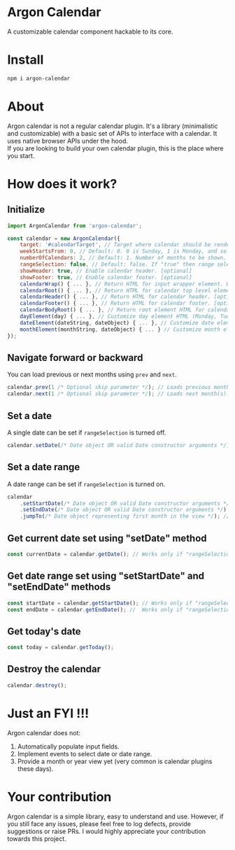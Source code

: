 # Argon Calendar
A customizable calendar component hackable to its core.

# Install

```sh
npm i argon-calendar
```

# About

Argon calendar is not a regular calendar plugin. It's a library (minimalistic and customizable) with a basic set of APIs to interface with a calendar. It uses native browser APIs under the hood. <br>
If you are looking to build your own calendar plugin, this is the place where you start. <br>

# How does it work?

## Initialize

```js
import ArgonCalendar from 'argon-calendar';

const calendar = new ArgonCalendar({
    target: '#calendarTarget', // Target where calendar should be rendered. [mandatory]
    weekStartsFrom: 0, // Default: 0. 0 is Sunday, 1 is Monday, and so on... [optional]
    numberOfCalendars: 2, // Default: 1. Number of months to be shown. [optional]
    rangeSelection: false, // Default: false. If "true" then range selection is enabled. [optional]
    showHeader: true, // Enable calendar header. [optional]
    showFooter: true, // Enable calendar footer. [optional]
    calendarWrap() { ... }, // Return HTML for input wrapper element. Works only for "input" target. [optional]
    calendarRoot() { ... }, // Return HTML for calendar top level element. [optional]
    calendarHeader() { ... }, // Return HTML for calendar header. [optional]
    calendarFooter() { ... }, // Return HTML for calendar footer. [optional]
    calendarBodyRoot() { ... }, // Return root element HTML for calendar body. Calendar body contains the HTML for calendar months. [optional]
    dayElement(day) { ... }, // Customize day element HTML (Monday, Tuesday, Wednesday, etc.). [optional]
    dateElement(dateString, dateObject) { ... }, // Customize date element HTML. [optional]
    monthElement(monthString, dateObject) { ... } // Customize month element HTML. [optional]
});
```

## Navigate forward or backward

You can load previous or next months using ``prev`` and ``next``.

```js
calendar.prev(1 /* Optional skip parameter */); // Loads previous month(s). Optional "skip" parameter specifies how many months should be skipped.
calendar.next(1 /* Optional skip parameter */); // Loads next month(s). Optional "skip" parameter specifies how many months should be skipped.
```

## Set a date

A single date can be set if ``rangeSelection`` is turned off.

```js
calendar.setDate(/* Date object OR valid Date constructor arguments */);
```

## Set a date range

A date range can be set if ``rangeSelection`` is turned on.

```js
calendar
    .setStartDate(/* Date object OR valid Date constructor arguments */)
    .setEndDate(/* Date object OR valid Date constructor arguments */) // These two methods will not re-render months
    .jumpTo(/* Date object representing first month in the view */); // You should call this method to re-render months and diplay date range
```

## Get current date set using "setDate" method

```js
const currentDate = calendar.getDate(); // Works only if "rangeSelection" is turned off.
```

## Get date range set using "setStartDate" and "setEndDate" methods

```js
const startDate = calendar.getStartDate(); // Works only if "rangeSelection" is turned on.
const endDate = calendar.getEndDate(); //  Works only if "rangeSelection" is turned on.
```

## Get today's date

```js
const today = calendar.getToday();
```

## Destroy the calendar

```js
calendar.destroy();
```

# Just an FYI !!!

Argon calendar does not: <br>
1. Automatically populate input fields.<br>
2. Implement events to select date or date range.<br>
3. Provide a month or year view yet (very common is calendar plugins these days). <br>

# Your contribution

Argon calendar is a simple library, easy to understand and use. However, if you still face any issues, please feel free to log defects, provide suggestions or raise PRs. I would highly appreciate your contribution towards this project.